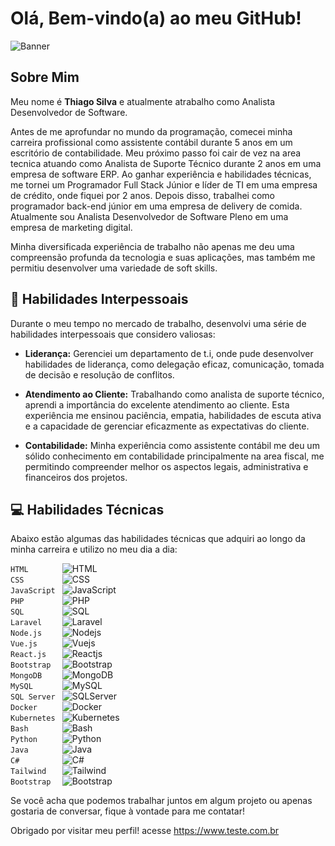 # Olá, Bem-vindo(a) ao meu GitHub! 

![Banner](https://i.imgur.com/8z0RAF3.gif)

## Sobre Mim

Meu nome é **Thiago Silva** e atualmente atrabalho como Analista Desenvolvedor de Software.

Antes de me aprofundar no mundo da programação, comecei minha carreira profissional como assistente contábil durante 5 anos em um escritório de contabilidade. Meu próximo passo foi cair de vez na area tecnica atuando como Analista de Suporte Técnico durante 2 anos em uma empresa de software ERP. Ao ganhar experiência e habilidades técnicas, me tornei um Programador Full Stack Júnior e líder de TI em uma empresa de crédito, onde fiquei por 2 anos. Depois disso, trabalhei como programador back-end júnior em uma empresa de delivery de comida. Atualmente sou Analista Desenvolvedor de Software Pleno em uma empresa de marketing digital.

Minha diversificada experiência de trabalho não apenas me deu uma compreensão profunda da tecnologia e suas aplicações, mas também me permitiu desenvolver uma variedade de soft skills.

## 🧠 Habilidades Interpessoais

Durante o meu tempo no mercado de trabalho, desenvolvi uma série de habilidades interpessoais que considero valiosas:

- **Liderança:** Gerenciei um departamento de t.i, onde pude desenvolver habilidades de liderança, como delegação eficaz, comunicação, tomada de decisão e resolução de conflitos.

- **Atendimento ao Cliente:** Trabalhando como analista de suporte técnico, aprendi a importância do excelente atendimento ao cliente. Esta experiência me ensinou paciência, empatia, habilidades de escuta ativa e a capacidade de gerenciar eficazmente as expectativas do cliente.

- **Contabilidade:** Minha experiência como assistente contábil me deu um sólido conhecimento em contabilidade principalmente na area fiscal, me permitindo compreender melhor os aspectos legais, administrativa e financeiros dos projetos.

## 💻 Habilidades Técnicas

Abaixo estão algumas das habilidades técnicas que adquiri ao longo da minha carreira e utilizo no meu dia a dia:

`HTML       ` ![HTML](https://progress-bar.dev/50)  
`CSS        ` ![CSS](https://progress-bar.dev/30)  
`JavaScript ` ![JavaScript](https://progress-bar.dev/60)  
`PHP        ` ![PHP](https://progress-bar.dev/80)  
`SQL        ` ![SQL](https://progress-bar.dev/80)  
`Laravel    ` ![Laravel](https://progress-bar.dev/70)  
`Node.js    ` ![Nodejs](https://progress-bar.dev/60)  
`Vue.js     ` ![Vuejs](https://progress-bar.dev/50)  
`React.js   ` ![Reactjs](https://progress-bar.dev/50)  
`Bootstrap  ` ![Bootstrap](https://progress-bar.dev/70)  
`MongoDB    ` ![MongoDB](https://progress-bar.dev/40)  
`MySQL      ` ![MySQL](https://progress-bar.dev/80)  
`SQL Server ` ![SQLServer](https://progress-bar.dev/50)  
`Docker     ` ![Docker](https://progress-bar.dev/80)  
`Kubernetes ` ![Kubernetes](https://progress-bar.dev/60)  
`Bash       ` ![Bash](https://progress-bar.dev/50)  
`Python     ` ![Python](https://progress-bar.dev/50)  
`Java       ` ![Java](https://progress-bar.dev/40)  
`C#         ` ![C#](https://progress-bar.dev/40)  
`Tailwind   ` ![Tailwind](https://progress-bar.dev/30)  
`Bootstrap  ` ![Bootstrap](https://progress-bar.dev/50)

Se você acha que podemos trabalhar juntos em algum projeto ou apenas gostaria de conversar, fique à vontade para me contatar!

Obrigado por visitar meu perfil! acesse https://www.teste.com.br
